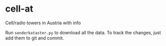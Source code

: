 # cell-at

Cell/radio towers in Austria with info

Run `senderkataster.py` to download all the data.
To track the changes, just add them to git and commit.